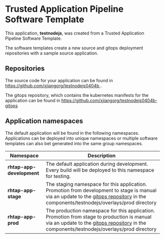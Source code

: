 # Trusted Application Pipeline Software Template

This application, **testnodejs**, was created from a Trusted Application Pipeline Software Template.

The software templates create a new source and gitops deployment repositories with a sample source application. 

## Repositories

The source code for your application can be found in [https://github.com/xjiangorg/testnodejs0404b ](https://github.com/xjiangorg/testnodejs0404b ).
 
The gitops repository, which contains the kubernetes manifests for the application can be found in 
[https://github.com/xjiangorg/testnodejs0404b-gitops ](https://github.com/xjiangorg/testnodejs0404b-gitops ) 

## Application namespaces 

The default application will be found in the following namespaces. Applications can be deployed into unique namespaces or multiple software templates can also bet generated into the same group namespaces.  

|  Namespace   |  Description   |  
| -------- | -------- |   
| **rhtap-app-development** | The default application during development. Every build will be deployed to this namespace for testing. | 
| **rhtap-app-stage** | The staging namespace for this application. Promotion from development to stage is manual via an update to the [gitops repository](https://github.com/xjiangorg/testnodejs0404b-gitops ) in the components/testnodejs/overlays/prod directory |  
| **rhtap-app-prod** | The production namespace for this application. Promotion from stage to production is manual via an update to the [gitops repository](https://github.com/xjiangorg/testnodejs0404b-gitops ) in the components/testnodejs/overlays/prod directory | 